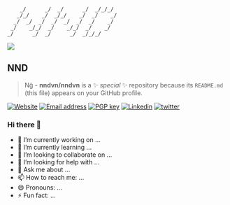 ```

    _/      _/  _/      _/  _/_/_/    
   _/_/    _/  _/_/    _/  _/    _/   
  _/  _/  _/  _/  _/  _/  _/    _/    
 _/    _/_/  _/    _/_/  _/    _/     
_/      _/  _/      _/  _/_/_/        

```

![](https://komarev.com/ghpvc/?username=nndvn&label=views&color=0e75b6&style=flat)

## NND

> Ng̃ - **nndvn/nndvn** is a ✨ _special_ ✨ repository because its `README.md` (this file) appears on your GitHub profile.

[![Website](https://img.shields.io/website?url=https%3A%2F%2Fdhs.vn)](https://nnd.vn/)
[![Email address](https://img.shields.io/badge/d@nnd.vn-000000?style=flat-square&label=email)](mailto:d@nnd.vn)
[![PGP key](https://img.shields.io/badge/0x0000-000000?style=flat-square&label=pgp)](#)
[![Linkedin](https://img.shields.io/badge/linkedin-0A66C2?style=flat-square&logo=linkedin&logoColor=white)](https://www.linkedin.com/)
[![twitter](https://img.shields.io/badge/twitter-1DA1F2?style=flat-square&logo=twitter&logoColor=white)](https://twitter.com/)

### Hi there 👋

- 🔭 I’m currently working on ...
- 🌱 I’m currently learning ...
- 👯 I’m looking to collaborate on ...
- 🤔 I’m looking for help with ...
- 💬 Ask me about ...
- 📫 How to reach me: ...
- 😄 Pronouns: ...
- ⚡ Fun fact: ...

<!--

<img align="left" src="https://raw.githubusercontent.com/orhun/orhun/refs/heads/master/assets/ratatui-spin-dark.gif#gh-dark-mode-only">
<img align="left" src="https://raw.githubusercontent.com/orhun/orhun/refs/heads/master/assets/ratatui-spin-light.gif#gh-light-mode-only">

**nndvn/nndvn** is a ✨ _special_ ✨ repository because its `README.md` (this file) appears on your GitHub profile.

Here are some ideas to get you started:

- 🔭 I’m currently working on ...
- 🌱 I’m currently learning ...
- 👯 I’m looking to collaborate on ...
- 🤔 I’m looking for help with ...
- 💬 Ask me about ...
- 📫 How to reach me: ...
- 😄 Pronouns: ...
- ⚡ Fun fact: ...
-->
